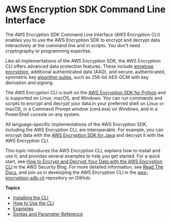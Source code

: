 # AWS Encryption SDK Command Line Interface<a name="crypto-cli"></a>

The AWS Encryption SDK Command Line Interface \(AWS Encryption CLI\) enables you to use the AWS Encryption SDK to encrypt and decrypt data interactively at the command line and in scripts\. You don't need cryptography or programming expertise\. 

Like all implementations of the AWS Encryption SDK, the AWS Encryption CLI offers advanced data protection features\. These include [envelope encryption](http://docs.aws.amazon.com/encryption-sdk/latest/developer-guide/how-it-works.html#envelope-encryption), additional authenticated data \(AAD\), and secure, authenticated, symmetric key [algorithm suites](http://docs.aws.amazon.com/encryption-sdk/latest/developer-guide/supported-algorithms.html), such as 256\-bit AES\-GCM with key derivation and signing\. 

The AWS Encryption CLI is built on the [AWS Encryption SDK for Python](https://github.com/awslabs/aws-encryption-sdk-python) and is supported on Linux, macOS, and Windows\. You can run commands and scripts to encrypt and decrypt your data in your preferred shell on Linux or macOS, in a Command Prompt window \(cmd\.exe\) on Windows, and in a PowerShell console on any system\. 

All language\-specific implementations of the AWS Encryption SDK, including the AWS Encryption CLI, are interoperable\. For example, you can encrypt data with the [AWS Encryption SDK for Java](java.md) and decrypt it with the AWS Encryption CLI\. 

This topic introduces the AWS Encryption CLI, explains how to install and use it, and provides several examples to help you get started\. For a quick start, see [How to Encrypt and Decrypt Your Data with the AWS Encryption CLI](http://aws.amazon.com/blogs/security/how-to-encrypt-and-decrypt-your-data-with-the-aws-encryption-cli/) in the AWS Security Blog\. For more detailed information, see [Read The Docs](http://aws-encryption-sdk-cli.readthedocs.io/en/latest/), and join us in developing the AWS Encryption CLI in the [aws\-encryption\-sdk\-cli](https://github.com/awslabs/aws-encryption-sdk-cli/) repository on GitHub\.

**Topics**
+ [Installing the CLI](crypto-cli-install.md)
+ [How to Use the CLI](crypto-cli-how-to.md)
+ [Examples](crypto-cli-examples.md)
+ [Syntax and Parameter Reference](crypto-cli-reference.md)